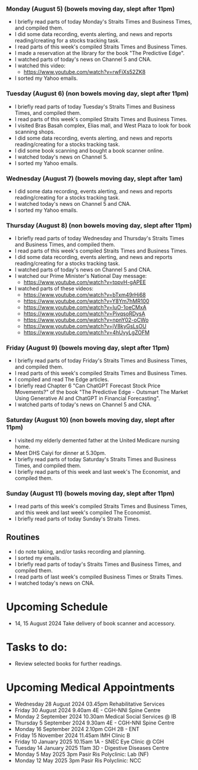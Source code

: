 ### Monday (August 5) (bowels moving day, slept after 11pm)
- I briefly read parts of today Monday's Straits Times and Business Times, and compiled them.
- I did some data recording, events alerting, and news and reports reading/creating for a stocks tracking task.
- I read parts of this week's compiled Straits Times and Business Times.
- I made a reservation at the library for the book "The Predictive Edge".
- I watched parts of today's news on Channel 5 and CNA.
- I watched this video:
    - https://www.youtube.com/watch?v=rwFiXs52ZK8
- I sorted my Yahoo emails.

### Tuesday (August 6) (non bowels moving day, slept after 11pm)
- I briefly read parts of today Tuesday's Straits Times and Business Times, and compiled them.
- I read parts of this week's compiled Straits Times and Business Times.
- I visited Bras Basah complex, Elias mall, and West Plaza to look for book scanning shops.
- I did some data recording, events alerting, and news and reports reading/creating for a stocks tracking task.
- I did some book scanning and bought a book scanner online.
- I watched today's news on Channel 5.
- I sorted my Yahoo emails.

### Wednesday (August 7) (bowels moving day, slept after 1am)
- I did some data recording, events alerting, and news and reports reading/creating for a stocks tracking task.
- I watched today's news on Channel 5 and CNA.
- I sorted my Yahoo emails.

### Thursday (August 8) (non bowels moving day, slept after 11pm)
- I briefly read parts of today Wednesday and Thursday's Straits Times and Business Times, and compiled them.
- I read parts of this week's compiled Straits Times and Business Times.
- I did some data recording, events alerting, and news and reports reading/creating for a stocks tracking task.
- I watched parts of today's news on Channel 5 and CNA.
- I watched our Prime Minister's National Day message:
    - https://www.youtube.com/watch?v=tppvH-gAPEE
- I watched parts of these videos:
    - https://www.youtube.com/watch?v=bTxm49rHi68
    - https://www.youtube.com/watch?v=Y8Ym7hMR100
    - https://www.youtube.com/watch?v=IuO-1oeCMxA
    - https://www.youtube.com/watch?v=PivqsoRDysA
    - https://www.youtube.com/watch?v=npnY02-oCWo
    - https://www.youtube.com/watch?v=jV8kyGsLsOU
    - https://www.youtube.com/watch?v=4hUvyLgZOFM

### Friday (August 9) (bowels moving day, slept after 11pm)
- I briefly read parts of today Friday's Straits Times and Business Times, and compiled them.
- I read parts of this week's compiled Straits Times and Business Times.
- I compiled and read The Edge articles.
- I briefly read Chapter 6 "Can ChatGPT Forecast Stock Price Movements?" of the book "The Predictive Edge - Outsmart The Market Using Generative AI and ChatGPT in Financial Forecasting".
- I watched parts of today's news on Channel 5 and CNA.

### Saturday (August 10) (non bowels moving day, slept after 11pm)
- I visited my elderly demented father at the United Medicare nursing home.
- Meet DHS Caiyi for dinner at 5.30pm.
- I briefly read parts of today Saturday's Straits Times and Business Times, and compiled them.
- I briefly read parts of this week and last week's The Economist, and compiled them.

### Sunday (August 11) (bowels moving day, slept after 11pm)
- I read parts of this week's compiled Straits Times and Business Times, and this week and last week's compiled The Economist.
- I briefly read parts of today Sunday's Straits Times.



## Routines
- I do note taking, and/or tasks recording and planning.
- I sorted my emails.
- I briefly read parts of today's Straits Times and Business Times, and compiled them.
- I read parts of last week's compiled Business Times or Straits Times.
- I watched today's news on CNA.

# Upcoming Schedule
- 14, 15 August 2024 Take delivery of book scanner and accessory.

# Tasks to do:
- Review selected books for further readings.

# Upcoming Medical Appointments
- Wednesday 28 August 2024 03.45pm Rehabilitative Services
- Friday 30 August 2024 9.40am 4E - CGH-NNI Spine Centre
- Monday 2 September 2024 10.30am Medical Social Services @ IB
- Thursday 5 September 2024 9.30am 4E - CGH-NNI Spine Centre
- Monday 16 September 2024 2.10pm CGH 2B - ENT
- Friday 15 November 2024 11.45am IMH Clinic B
- Friday 10 January 2025 10.15am 1A - SNEC Eye Clinic @ CGH
- Tuesday 14 January 2025 11am 3D - Digestive Diseases Centre
- Monday 5 May 2025 3pm Pasir Ris Polyclinic: Lab (NF)
- Monday 12 May 2025 3pm Pasir Ris Polyclinic: NCC
